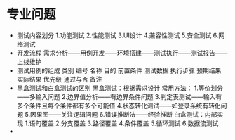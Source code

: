 # 专业问题
- 测试内容划分
1.功能测试
2.性能测试
3.UI设计
4.兼容性测试
5.安全测试
6.网络测试
- 开发流程
需求分析——用例开发——环境搭建——测试执行——测试报告——上线维护
- 测试用例的组成
类别 编号 名称 目的 前置条件 测试数据 执行步骤 预期结果 实际结果 优先级 通过与否 备注
- 黑盒测试和白盒测试的区别
黑盒测试：根据需求设计
常用方法：
1.等价划分——多输入问题
2.边界值分析——有边界条件问题
3.判定表测试——输入有多个条件且每个条件都有多个可能值
4.状态转化测试——如登录系统有转化问题
5.因果图——关注逻辑问题
6.错误推断法——经验推断
白盒测试：内部实现
1.语句覆盖
2.分支覆盖
3.路径覆盖
4.条件覆盖
5.循环测试
6.数据流测试
- 